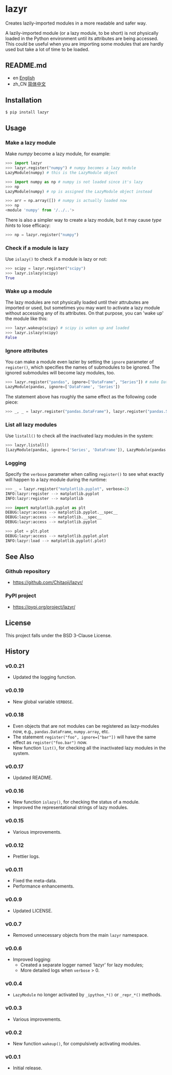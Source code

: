 # lazyr
Creates lazily-imported modules in a more readable and safer way.

A lazily-imported module (or a lazy module, to be short) is not physically loaded in the Python environment until its attributes are being accessed. This could be useful when you are importing some modules that are hardly used but take a lot of time to be loaded.

## README.md

* en [English](README.md)
* zh_CN [简体中文](README.zh_CN.md)

## Installation

```sh
$ pip install lazyr
```

## Usage
### Make a lazy module
Make *numpy* become a lazy module, for example:

```py
>>> import lazyr
>>> lazyr.register("numpy") # numpy becomes a lazy module
LazyModule(numpy) # this is the LazyModule object

>>> import numpy as np # numpy is not loaded since it's lazy
>>> np
LazyModule(numpy) # np is assigned the LazyModule object instead

>>> arr = np.array([]) # numpy is actually loaded now
>>> np
<module 'numpy' from '/../..'>
```

There is also a simpler way to create a lazy module, but it may cause *type hints* to lose efficacy:

```py
>>> np = lazyr.register("numpy")
```

### Check if a module is lazy

Use `islazy()` to check if a module is lazy or not:

```py
>>> scipy = lazyr.register("scipy")
>>> lazyr.islazy(scipy)
True
```

### Wake up a module

The lazy modules are not physically loaded until their attrubutes are imported or used, but sometimes you may want to activate a lazy module without accessing any of its attributes. On that purpose, you can 'wake up' the module like this:

```py
>>> lazyr.wakeup(scipy) # scipy is woken up and loaded
>>> lazyr.islazy(scipy)
False
```

### Ignore attributes

You can make a module even lazier by setting the `ignore` parameter of `register()`, which specifies the names of submodules to be ignored. The ignored submodules will become lazy modules, too.

```py
>>> lazyr.register("pandas", ignore=["DataFrame", "Series"]) # make DataFrame and Series lazy modules
LazyModule(pandas, ignore=['DataFrame', 'Series'])
```

The statement above has roughly the same effect as the following code piece:

```py
>>> _, _ = lazyr.register("pandas.DataFrame"), lazyr.register("pandas.Series")
```

### List all lazy modules

Use `listall()` to check all the inactivated lazy modules in the system:

```py
>>> lazyr.listall()
[LazyModule(pandas, ignore=['Series', 'DataFrame']), LazyModule(pandas.DataFrame), LazyModule(pandas.Series)]
```

### Logging

Specify the `verbose` parameter when calling `register()` to see what exactly will happen to a lazy module during the runtime:

```py
>>> _ = lazyr.register("matplotlib.pyplot", verbose=2)
INFO:lazyr:register --> matplotlib.pyplot
INFO:lazyr:register --> matplotlib

>>> import matplotlib.pyplot as plt
DEBUG:lazyr:access --> matplotlib.pyplot.__spec__
DEBUG:lazyr:access --> matplotlib.__spec__
DEBUG:lazyr:access --> matplotlib.pyplot

>>> plot = plt.plot
DEBUG:lazyr:access --> matplotlib.pyplot.plot
INFO:lazyr:load --> matplotlib.pyplot(.plot)
```

## See Also
### Github repository
* https://github.com/Chitaoji/lazyr/

### PyPI project
* https://pypi.org/project/lazyr/

## License
This project falls under the BSD 3-Clause License.

## History
### v0.0.21
* Updated the logging function.

### v0.0.19
* New global variable `VERBOSE`.

### v0.0.18
* Even objects that are not modules can be registered as lazy-modules now, e.g., `pandas.DataFrame`, `numpy.array`, etc.
* The statement `register("foo", ignore=["bar"])` will have the same effect as `register("foo.bar")` now.
* New function `list()`, for checking all the inactivated lazy modules in the system.

### v0.0.17
* Updated README.

### v0.0.16
* New function `islazy()`, for checking the status of a module.
* Improved the representational strings of lazy modules.

### v0.0.15
* Various improvements.

### v0.0.12
* Prettier logs.

### v0.0.11
* Fixed the meta-data.
* Performance enhancements.

### v0.0.9
* Updated LICENSE.

### v0.0.7
* Removed unnecessary objects from the main `lazyr` namespace.

### v0.0.6
* Improved logging:
    * Created a separate logger named 'lazyr' for lazy modules;
    * More detailed logs when `verbose` > 0.

### v0.0.4
* `LazyModule` no longer activated by `_ipython_*()` or `_repr_*()` methods.

### v0.0.3
* Various improvements.

### v0.0.2
* New function `wakeup()`, for compulsively activating modules.

### v0.0.1
* Initial release.